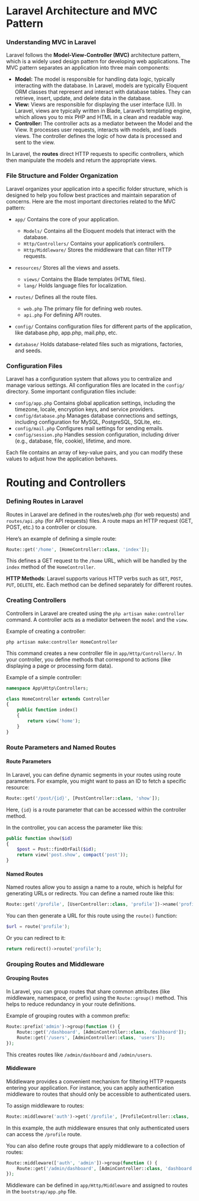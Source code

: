 #  Laravel Architecture and MVC Pattern

### Understanding MVC in Laravel
Laravel follows the **Model-View-Controller (MVC)** architecture pattern, which is a widely used design pattern for developing web applications. 
The MVC pattern separates an application into three main components:
- **Model:** The model is responsible for handling data logic, typically interacting with the database. In Laravel, models are typically Eloquent ORM classes that represent and interact with database tables. They can retrieve, insert, update, and delete data in the database.
- **View:** Views are responsible for displaying the user interface (UI). In Laravel, views are typically written in Blade, Laravel’s templating engine, which allows you to mix PHP and HTML in a clean and readable way.
- **Controller:** The controller acts as a mediator between the Model and the View. It processes user requests, interacts with models, and loads views. The controller defines the logic of how data is processed and sent to the view.

In Laravel, the **routes** direct HTTP requests to specific controllers, which then manipulate the models and return the appropriate views.

### File Structure and Folder Organization
Laravel organizes your application into a specific folder structure, which is designed to help you follow best practices and maintain separation of concerns. 
Here are the most important directories related to the MVC pattern:
- `app/` Contains the core of your application.
  - `Models/` Contains all the Eloquent models that interact with the database.
  - `Http/Controllers/` Contains your application’s controllers.
  - `Http/Middleware/` Stores the middleware that can filter HTTP requests.
  
- `resources/` Stores all the views and assets.
  - `views/` Contains the Blade templates (HTML files).
  - `lang/` Holds language files for localization.
    
- `routes/` Defines all the route files.
  - `web.php` The primary file for defining web routes.
  - `api.php` For defining API routes.
    
- `config/` Contains configuration files for different parts of the application, like database.php, app.php, mail.php, etc.

- `database/` Holds database-related files such as migrations, factories, and seeds.

### Configuration Files
Laravel has a configuration system that allows you to centralize and manage various settings. All configuration files are located in the `config/` directory. Some important configuration files include:
- `config/app.php` Contains global application settings, including the timezone, locale, encryption keys, and service providers.
- `config/database.php` Manages database connections and settings, including configuration for MySQL, PostgreSQL, SQLite, etc.
- `config/mail.php` Configures mail settings for sending emails.
- `config/session.php` Handles session configuration, including driver (e.g., database, file, cookie), lifetime, and more.

Each file contains an array of key-value pairs, and you can modify these values to adjust how the application behaves.

# Routing and Controllers
### Defining Routes in Laravel
Routes in Laravel are defined in the routes/web.php (for web requests) and `routes/api.php` (for API requests) files. A route maps an HTTP request (GET, POST, etc.) to a controller or closure.

Here’s an example of defining a simple route:
```php
Route::get('/home', [HomeController::class, 'index']);
```
This defines a GET request to the `/home` URL, which will be handled by the `index` method of the `HomeController`.

**HTTP Methods**: Laravel supports various HTTP verbs such as `GET`, `POST`, `PUT`, `DELETE`, etc. Each method can be defined separately for different routes.

### Creating Controllers
Controllers in Laravel are created using the `php artisan make:controller` command. A controller acts as a mediator between the `model` and the `view`.

Example of creating a controller:
```artisan
php artisan make:controller HomeController
```
This command creates a new controller file in `app/Http/Controllers/`. In your controller, you define methods that correspond to actions (like displaying a page or processing form data).

Example of a simple controller:
```php
namespace App\Http\Controllers;

class HomeController extends Controller
{
    public function index()
    {
        return view('home');
    }
}
```

### Route Parameters and Named Routes
#### Route Parameters
In Laravel, you can define dynamic segments in your routes using route parameters. For example, you might want to pass an ID to fetch a specific resource:
```php
Route::get('/post/{id}', [PostController::class, 'show']);
```
Here, `{id}` is a route parameter that can be accessed within the controller method.

In the controller, you can access the parameter like this:

```php
public function show($id)
{
    $post = Post::findOrFail($id);
    return view('post.show', compact('post'));
}
```

#### Named Routes
Named routes allow you to assign a name to a route, which is helpful for generating URLs or redirects. You can define a named route like this:
```php
Route::get('/profile', [UserController::class, 'profile'])->name('profile');
```

You can then generate a URL for this route using the `route()` function:
```php
$url = route('profile');
```
Or you can redirect to it:
```php
return redirect()->route('profile');
```

### Grouping Routes and Middleware
#### Grouping Routes
In Laravel, you can group routes that share common attributes (like middleware, namespace, or prefix) using the `Route::group()` method. This helps to reduce redundancy in your route definitions.

Example of grouping routes with a common prefix:
```php
Route::prefix('admin')->group(function () {
    Route::get('/dashboard', [AdminController::class, 'dashboard']);
    Route::get('/users', [AdminController::class, 'users']);
});
```
This creates routes like `/admin/dashboard` and `/admin/users`.

#### Middleware
Middleware provides a convenient mechanism for filtering HTTP requests entering your application. For instance, you can apply authentication middleware to routes that should only be accessible to authenticated users.

To assign middleware to routes:
```php
Route::middleware('auth')->get('/profile', [ProfileController::class, 'index']);
```
In this example, the auth middleware ensures that only authenticated users can access the `/profile` route.

You can also define route groups that apply middleware to a collection of routes:
```php
Route::middleware(['auth', 'admin'])->group(function () {
    Route::get('/admin/dashboard', [AdminController::class, 'dashboard']);
});
```
Middleware can be defined in `app/Http/Middleware` and assigned to routes in the `bootstrap/app.php` file.
